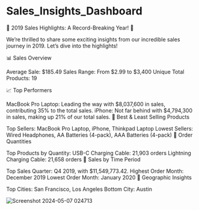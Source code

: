 # Sales_Insights_Dashboard

🌟 2019 Sales Highlights: A Record-Breaking Year! 🌟

We’re thrilled to share some exciting insights from our incredible sales journey in 2019. Let’s dive into the highlights!

📊 Sales Overview

Average Sale: $185.49
Sales Range: From $2.99 to $3,400
Unique Total Products: 19

📈 Top Performers

MacBook Pro Laptop: Leading the way with $8,037,600 in sales, contributing 35% to the total sales.
iPhone: Not far behind with $4,794,300 in sales, making up 21% of our total sales.
🛒 Best & Least Selling Products

Top Sellers: MacBook Pro Laptop, iPhone, Thinkpad Laptop
Lowest Sellers: Wired Headphones, AA Batteries (4-pack), AAA Batteries (4-pack)
🔢 Order Quantities

Top Products by Quantity:
USB-C Charging Cable: 21,903 orders
Lightning Charging Cable: 21,658 orders
📅 Sales by Time Period

Top Sales Quarter: Q4 2019, with $11,549,773.42.
Highest Order Month: December 2019
Lowest Order Month: January 2020
📍 Geographic Insights

Top Cities: San Francisco, Los Angeles
Bottom City: Austin

![Screenshot 2024-05-07 024713](https://github.com/Goutammeena03/sales_dashboard-afame-technologies-internship/assets/125290702/40883408-0151-430c-82d9-f14de17ef41b)
